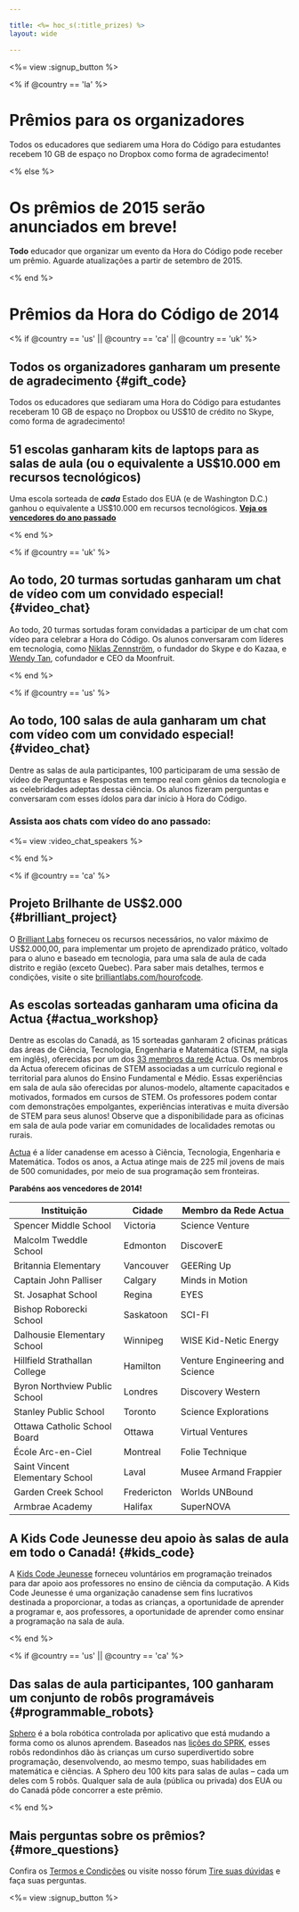 ```yaml
---

title: <%= hoc_s(:title_prizes) %>
layout: wide

---
```


<%= view :signup_button %>

<% if @country == 'la' %>

# Prêmios para os organizadores

Todos os educadores que sediarem uma Hora do Código para estudantes recebem 10 GB de espaço no Dropbox como forma de agradecimento!

<% else %>

# Os prêmios de 2015 serão anunciados em breve!

**Todo** educador que organizar um evento da Hora do Código pode receber um prêmio. Aguarde atualizações a partir de setembro de 2015.

<% end %>

# Prêmios da Hora do Código de 2014

<% if @country == 'us' || @country == 'ca' || @country == 'uk' %>

## Todos os organizadores ganharam um presente de agradecimento {#gift_code}

Todos os educadores que sediaram uma Hora do Código para estudantes receberam 10 GB de espaço no Dropbox ou US$10 de crédito no Skype, como forma de agradecimento!

## 51 escolas ganharam kits de laptops para as salas de aula (ou o equivalente a US$10.000 em recursos tecnológicos)

Uma escola sorteada de ***cada*** Estado dos EUA (e de Washington D.C.) ganhou o equivalente a US$10.000 em recursos tecnológicos. [**Veja os vencedores do ano passado**](http://codeorg.tumblr.com/post/104109522378/prize-winners)

<% end %>

<% if @country == 'uk' %>

## Ao todo, 20 turmas sortudas ganharam um chat de vídeo com um convidado especial! {#video_chat}

Ao todo, 20 turmas sortudas foram convidadas a participar de um chat com vídeo para celebrar a Hora do Código. Os alunos conversaram com líderes em tecnologia, como [Niklas Zennström](https://www.youtube.com/watch?v=28Uiam6mFeI), o fundador do Skype e do Kazaa, e [Wendy Tan](https://www.youtube.com/watch?v=Xzh54UPe4qg), cofundador e CEO da Moonfruit.

<% end %>

<% if @country == 'us' %>

## Ao todo, 100 salas de aula ganharam um chat com vídeo com um convidado especial! {#video_chat}

Dentre as salas de aula participantes, 100 participaram de uma sessão de vídeo de Perguntas e Respostas em tempo real com gênios da tecnologia e as celebridades adeptas dessa ciência. Os alunos fizeram perguntas e conversaram com esses ídolos para dar início à Hora do Código.

### Assista aos chats com vídeo do ano passado:

<%= view :video_chat_speakers %>

<% end %>

<% if @country == 'ca' %>

## Projeto Brilhante de US$2.000 {#brilliant_project}

O [Brilliant Labs](http://brilliantlabs.com/hourofcode) forneceu os recursos necessários, no valor máximo de US$2.000,00, para implementar um projeto de aprendizado prático, voltado para o aluno e baseado em tecnologia, para uma sala de aula de cada distrito e região (exceto Quebec). Para saber mais detalhes, termos e condições, visite o site [brilliantlabs.com/hourofcode](http://brilliantlabs.com/hourofcode).

## As escolas sorteadas ganharam uma oficina da Actua {#actua_workshop}

Dentre as escolas do Canadá, as 15 sorteadas ganharam 2 oficinas práticas das áreas de Ciência, Tecnologia, Engenharia e Matemática (STEM, na sigla em inglês), oferecidas por um dos [33 membros da rede](http://www.actua.ca/about-members/) Actua. Os membros da Actua oferecem oficinas de STEM associadas a um currículo regional e territorial para alunos do Ensino Fundamental e Médio. Essas experiências em sala de aula são oferecidas por alunos-modelo, altamente capacitados e motivados, formados em cursos de STEM. Os professores podem contar com demonstrações empolgantes, experiências interativas e muita diversão de STEM para seus alunos! Observe que a disponibilidade para as oficinas em sala de aula pode variar em comunidades de localidades remotas ou rurais.

[Actua](http://actua.ca/) é a líder canadense em acesso à Ciência, Tecnologia, Engenharia e Matemática. Todos os anos, a Actua atinge mais de 225 mil jovens de mais de 500 comunidades, por meio de sua programação sem fronteiras.

**Parabéns aos vencedores de 2014!**

| Instituição                     | Cidade      | Membro da Rede Actua            |
| ------------------------------- | ----------- | ------------------------------- |
| Spencer Middle School           | Victoria    | Science Venture                 |
| Malcolm Tweddle School          | Edmonton    | DiscoverE                       |
| Britannia Elementary            | Vancouver   | GEERing Up                      |
| Captain John Palliser           | Calgary     | Minds in Motion                 |
| St. Josaphat School             | Regina      | EYES                            |
| Bishop Roborecki School         | Saskatoon   | SCI-FI                          |
| Dalhousie Elementary School     | Winnipeg    | WISE Kid-Netic Energy           |
| Hillfield Strathallan College   | Hamilton    | Venture Engineering and Science |
| Byron Northview Public School   | Londres     | Discovery Western               |
| Stanley Public School           | Toronto     | Science Explorations            |
| Ottawa Catholic School Board    | Ottawa      | Virtual Ventures                |
| École Arc-en-Ciel               | Montreal    | Folie Technique                 |
| Saint Vincent Elementary School | Laval       | Musee Armand Frappier           |
| Garden Creek School             | Fredericton | Worlds UNBound                  |
| Armbrae Academy                 | Halifax     | SuperNOVA                       |

## A Kids Code Jeunesse deu apoio às salas de aula em todo o Canadá! {#kids_code}

A [Kids Code Jeunesse](http://www.kidscodejeunesse.org) forneceu voluntários em programação treinados para dar apoio aos professores no ensino de ciência da computação. A Kids Code Jeunesse é uma organização canadense sem fins lucrativos destinada a proporcionar, a todas as crianças, a oportunidade de aprender a programar e, aos professores, a oportunidade de aprender como ensinar a programação na sala de aula.

<% end %>

<% if @country == 'us' || @country == 'ca' %>

## Das salas de aula participantes, 100 ganharam um conjunto de robôs programáveis {#programmable_robots}

[Sphero](http://www.gosphero.com/) é a bola robótica controlada por aplicativo que está mudando a forma como os alunos aprendem. Baseados nas [lições do SPRK](http://www.gosphero.com/education/), esses robôs redondinhos dão às crianças um curso superdivertido sobre programação, desenvolvendo, ao mesmo tempo, suas habilidades em matemática e ciências. A Sphero deu 100 kits para salas de aulas – cada um deles com 5 robôs. Qualquer sala de aula (pública ou privada) dos EUA ou do Canadá pôde concorrer a este prêmio.

<% end %>

## Mais perguntas sobre os prêmios? {#more_questions}

Confira os [Termos e Condições](<%= resolve_url('https://code.org/tos') %>) ou visite nosso fórum [Tire suas dúvidas](http://support.code.org) e faça suas perguntas.

<%= view :signup_button %>